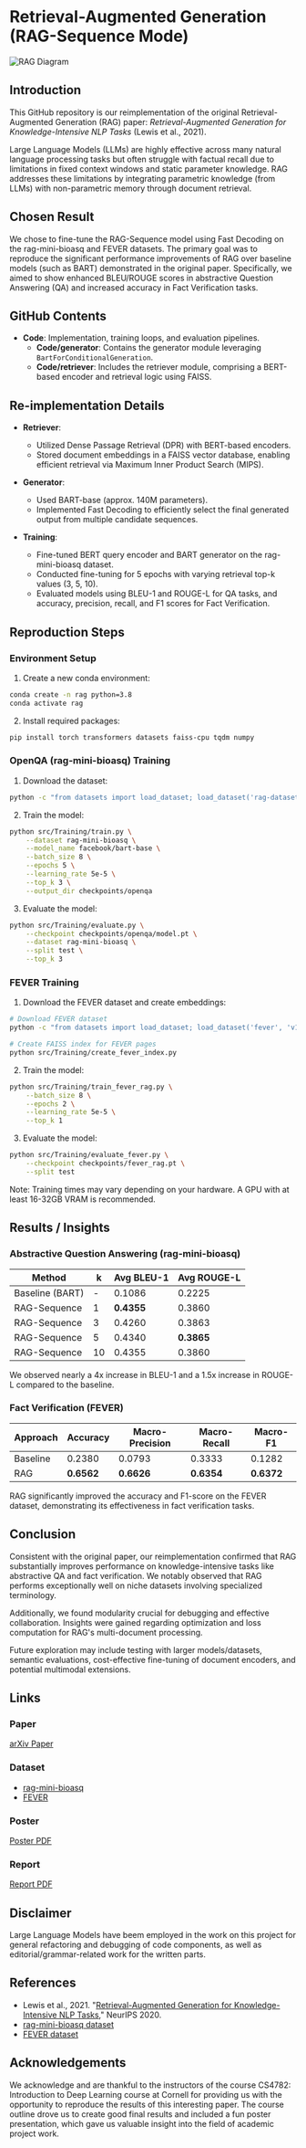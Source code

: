 # Retrieval-Augmented Generation (RAG-Sequence Mode)

![RAG Diagram](poster/RAG_diagram.png)

## Introduction

This GitHub repository is our reimplementation of the original Retrieval-Augmented Generation (RAG) paper: *Retrieval-Augmented Generation for Knowledge-Intensive NLP Tasks* (Lewis et al., 2021).

Large Language Models (LLMs) are highly effective across many natural language processing tasks but often struggle with factual recall due to limitations in fixed context windows and static parameter knowledge. RAG addresses these limitations by integrating parametric knowledge (from LLMs) with non-parametric memory through document retrieval.

## Chosen Result

We chose to fine-tune the RAG-Sequence model using Fast Decoding on the rag-mini-bioasq and FEVER datasets. The primary goal was to reproduce the significant performance improvements of RAG over baseline models (such as BART) demonstrated in the original paper. Specifically, we aimed to show enhanced BLEU/ROUGE scores in abstractive Question Answering (QA) and increased accuracy in Fact Verification tasks.

## GitHub Contents
- **Code**: Implementation, training loops, and evaluation pipelines.
  - **Code/generator**: Contains the generator module leveraging `BartForConditionalGeneration`.
  - **Code/retriever**: Includes the retriever module, comprising a BERT-based encoder and retrieval logic using FAISS.

## Re-implementation Details
- **Retriever**:
  - Utilized Dense Passage Retrieval (DPR) with BERT-based encoders.
  - Stored document embeddings in a FAISS vector database, enabling efficient retrieval via Maximum Inner Product Search (MIPS).

- **Generator**:
  - Used BART-base (approx. 140M parameters).
  - Implemented Fast Decoding to efficiently select the final generated output from multiple candidate sequences.

- **Training**:
  - Fine-tuned BERT query encoder and BART generator on the rag-mini-bioasq dataset.
  - Conducted fine-tuning for 5 epochs with varying retrieval top-k values (3, 5, 10).
  - Evaluated models using BLEU-1 and ROUGE-L for QA tasks, and accuracy, precision, recall, and F1 scores for Fact Verification.

## Reproduction Steps

### Environment Setup
1. Create a new conda environment:
```bash
conda create -n rag python=3.8
conda activate rag
```

2. Install required packages:
```bash
pip install torch transformers datasets faiss-cpu tqdm numpy
```

### OpenQA (rag-mini-bioasq) Training
1. Download the dataset:
```bash
python -c "from datasets import load_dataset; load_dataset('rag-datasets/rag-mini-bioasq')"
```

2. Train the model:
```bash
python src/Training/train.py \
    --dataset rag-mini-bioasq \
    --model_name facebook/bart-base \
    --batch_size 8 \
    --epochs 5 \
    --learning_rate 5e-5 \
    --top_k 3 \
    --output_dir checkpoints/openqa
```

3. Evaluate the model:
```bash
python src/Training/evaluate.py \
    --checkpoint checkpoints/openqa/model.pt \
    --dataset rag-mini-bioasq \
    --split test \
    --top_k 3
```

### FEVER Training
1. Download the FEVER dataset and create embeddings:
```bash
# Download FEVER dataset
python -c "from datasets import load_dataset; load_dataset('fever', 'v1.0')"

# Create FAISS index for FEVER pages
python src/Training/create_fever_index.py
```

2. Train the model:
```bash
python src/Training/train_fever_rag.py \
    --batch_size 8 \
    --epochs 2 \
    --learning_rate 5e-5 \
    --top_k 1
```

3. Evaluate the model:
```bash
python src/Training/evaluate_fever.py \
    --checkpoint checkpoints/fever_rag.pt \
    --split test
```

Note: Training times may vary depending on your hardware. A GPU with at least 16-32GB VRAM is recommended.

## Results / Insights

### Abstractive Question Answering (rag-mini-bioasq)
| Method | k | Avg BLEU-1 | Avg ROUGE-L |
|--------|---|------------|-------------|
| Baseline (BART) | - | 0.1086 | 0.2225 |
| RAG-Sequence | 1 | **0.4355** | 0.3860 |
| RAG-Sequence | 3 | 0.4260 | 0.3863 |
| RAG-Sequence | 5 | 0.4340 | **0.3865** |
| RAG-Sequence | 10 | 0.4355 | 0.3860 |

We observed nearly a 4x increase in BLEU-1 and a 1.5x increase in ROUGE-L compared to the baseline.

### Fact Verification (FEVER)
| Approach | Accuracy | Macro-Precision | Macro-Recall | Macro-F1 |
|----------|----------|-----------------|--------------|----------|
| Baseline | 0.2380   | 0.0793          | 0.3333       | 0.1282   |
| RAG      | **0.6562** | **0.6626**       | **0.6354**    | **0.6372** |

RAG significantly improved the accuracy and F1-score on the FEVER dataset, demonstrating its effectiveness in fact verification tasks.

## Conclusion

Consistent with the original paper, our reimplementation confirmed that RAG substantially improves performance on knowledge-intensive tasks like abstractive QA and fact verification. We notably observed that RAG performs exceptionally well on niche datasets involving specialized terminology.

Additionally, we found modularity crucial for debugging and effective collaboration. Insights were gained regarding optimization and loss computation for RAG's multi-document processing.

Future exploration may include testing with larger models/datasets, semantic evaluations, cost-effective fine-tuning of document encoders, and potential multimodal extensions.

## Links
### Paper 
[arXiv Paper](https://arxiv.org/pdf/2005.11401)

### Dataset
- [rag-mini-bioasq](https://huggingface.co/datasets/rag-datasets/rag-mini-bioasq)
- [FEVER](https://fever.ai/)

### Poster
[Poster PDF](poster/poster.pdf)

### Report
[Report PDF](report/DL___Final_Report.pdf)

## Disclaimer

Large Language Models have beem employed in the work on this project for general refactoring and debugging of code components, as well as editorial/grammar-related work for the written parts.

## References
- Lewis et al., 2021. "[Retrieval-Augmented Generation for Knowledge-Intensive NLP Tasks](https://arxiv.org/pdf/2005.11401)," NeurIPS 2020.
- [rag-mini-bioasq dataset](https://huggingface.co/datasets/rag-datasets/rag-mini-bioasq)
- [FEVER dataset](https://huggingface.co/datasets/fever/fever/tree/main)

## Acknowledgements

We acknowledge and are thankful to the instructors of the course CS4782: Introduction to Deep Learning course at Cornell for providing us with the opportunity to reproduce the results of this interesting paper. The course outline drove us to create good final results and included a fun poster presentation, which gave us valuable insight into the field of academic project work.
